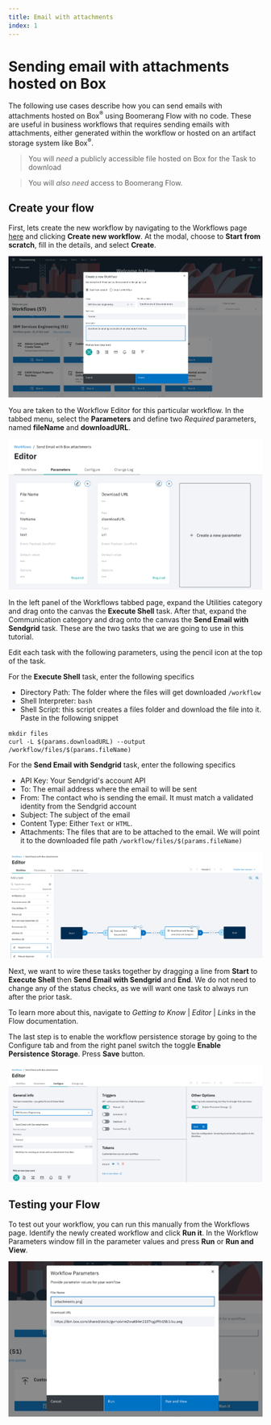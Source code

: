 ```yaml
---
title: Email with attachments
index: 1
---
```


# Sending email with attachments hosted on Box

The following use cases describe how you can send emails with attachments hosted on Box<sup>®</sup> using Boomerang Flow with no code. These are useful in business workflows that requires sending emails with attachments, either generated within the workflow or hosted on an artifact storage system like Box<sup>®</sup>.

> You will _need_ a publicly accessible file hosted on Box for the Task to download

> You will _also need_ access to Boomerang Flow.


## Create your flow

First, lets create the new workflow by navigating to the Workflows page [here](https://launch.boomerangplatform.net/flow/apps/flow) and clicking **Create new workflow**. At the modal, choose to **Start from scratch**, fill in the details, and select **Create**.

![Create Workflow](./assets/email-attachments-create-workflow.png)

You are taken to the Workflow Editor for this particular workflow. In the tabbed menu, select the **Parameters** and define two _Required_ parameters, named **fileName** and **downloadURL**.

![Workflow Parameters](./assets/email-define-parameters.png)

In the left panel of the Workflows tabbed page, expand the Utilities category and drag onto the canvas the **Execute Shell** task. After that, expand the Communication category and drag onto the canvas the **Send Email with Sendgrid** task. These are the two tasks that we are going to use in this tutorial.

Edit each task with the following parameters, using the pencil icon at the top of the task.

For the **Execute Shell** task, enter the following specifics
- Directory Path: The folder where the files will get downloaded `/workflow`
- Shell Interpreter: `bash`
- Shell Script: this script creates a files folder and download the file into it. Paste in the following snippet
```
mkdir files
curl -L $(params.downloadURL) --output /workflow/files/$(params.fileName)
```

For the **Send Email with Sendgrid** task, enter the following specifics
- API Key: Your Sendgrid's account API
- To: The email address where the email to will be sent
- From: The contact who is sending the email. It must match a validated identity from the Sendgrid account
- Subject: The subject of the email
- Content Type: Either `Text` or `HTML`.
- Attachments: The files that are to be attached to the email. We will point it to the downloaded file path `/workflow/files/$(params.fileName)`

![Workflow Settings](./assets/email-attachments-workflow.png)

Next, we want to wire these tasks together by dragging a line from **Start** to **Execute Shell** then **Send Email with Sendgrid** and **End**. We do not need to change any of the status checks, as we will want one task to always run after the prior task.

To learn more about this, navigate to _Getting to Know_ | _Editor_ | _Links_ in the Flow documentation.

The last step is to enable the workflow persistence storage by going to the Configure tab and from the right panel switch the toggle **Enable Persistence Storage**. Press **Save** button.

![Persistence Storage Settings](./assets/email-attachments-settings.png)


## Testing your Flow

To test out your workflow, you can run this manually from the Workflows page. Identify the newly created workflow and click **Run it**. In the Workflow Parameters window fill in the parameter values and press **Run** or **Run and View**.

![Workflow Parameters](./assets/email-attachments-run.png)
